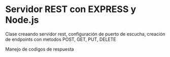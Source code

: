 # Servidor REST con EXPRESS y Node.js


Clase creaando servidor rest, configuración de puerto de escucha, 
creación de endpoints con metodos POST, GET, PUT, DELETE

Manejo de codigos de respuesta
